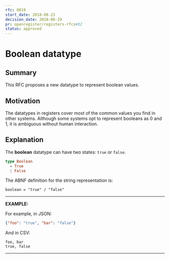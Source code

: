 ```yaml
---
rfc: 0019
start_date: 2018-08-23
decision_date: 2018-08-29
pr: openregister/registers-rfcs#32
status: approved
---
```


# Boolean datatype

## Summary

This RFC proposes a new datatype to represent boolean values.

## Motivation

The datatypes in registers cover most of the common values you find in other
systems. Although some systems opt to represent booleans as 0 and 1, it is
ambiguous without human interaction.

## Explanation

The **boolean** datatype can have two states: `true` or `false`.

```elm
type Boolean
  = True
  | False
```

The ABNF definition for the string representation is:

```abnf
boolean = "true" / "false"
```

***
**EXAMPLE:**

For example, in JSON:

```json
{"foo": "true", "bar": "false"}
```

And in CSV:

```csv
foo, bar
true, false
```
***
